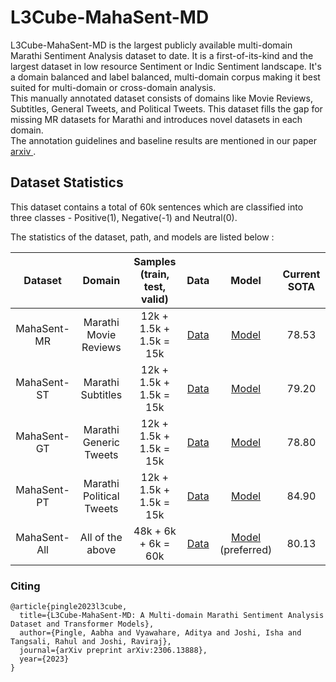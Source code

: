 # L3Cube-MahaSent-MD

L3Cube-MahaSent-MD is the largest publicly available multi-domain Marathi Sentiment Analysis dataset to date. It is a first-of-its-kind and the largest dataset in low resource Sentiment or Indic Sentiment landscape. It's a domain balanced and label balanced, multi-domain corpus making it best suited for multi-domain or cross-domain analysis.<br>
This manually annotated dataset consists of domains like Movie Reviews, Subtitles, General Tweets, and Political Tweets. This dataset fills the gap for missing MR datasets for Marathi and introduces novel datasets in each domain.<br>
The annotation guidelines and baseline results are mentioned in our paper <a href='https://arxiv.org/abs/2306.13888'> arxiv </a>.

## Dataset Statistics

This dataset contains a total of 60k sentences which are classified into three classes - Positive(1), Negative(-1) and Neutral(0).

The statistics of the dataset, path, and models are listed below : 

|Dataset|Domain|Samples (train, test, valid)|Data|Model|Current SOTA|
|:--------:|:----:|:----:|:----:|:----:|:----:|
|MahaSent-MR|Marathi Movie Reviews|12k + 1.5k + 1.5k = 15k|<a href='https://github.com/l3cube-pune/MarathiNLP/tree/main/L3Cube-MahaSent-MD/MahaSent_MR'>Data</a>|<a href='https://huggingface.co/l3cube-pune/marathi-sentiment-movie-reviews'>Model</a>|78.53|
|MahaSent-ST|Marathi Subtitles|12k + 1.5k + 1.5k = 15k|<a href='https://github.com/l3cube-pune/MarathiNLP/tree/main/L3Cube-MahaSent-MD/MahaSent_ST'>Data</a>|<a href='https://huggingface.co/l3cube-pune/marathi-sentiment-subtitles'>Model</a>|79.20|
|MahaSent-GT|Marathi Generic Tweets|12k + 1.5k + 1.5k = 15k|<a href='https://github.com/l3cube-pune/MarathiNLP/tree/main/L3Cube-MahaSent-MD/MahaSent_GT'>Data</a>|<a href='https://huggingface.co/l3cube-pune/marathi-sentiment-tweets'>Model</a>|78.80|
|MahaSent-PT|Marathi Political Tweets|12k + 1.5k + 1.5k = 15k|<a href='https://github.com/l3cube-pune/MarathiNLP/tree/main/L3Cube-MahaSent-MD/MahaSent_PT'>Data</a>|<a href='https://huggingface.co/l3cube-pune/marathi-sentiment-political-tweets'>Model</a>|84.90|
|MahaSent-All|All of the above|48k + 6k + 6k = 60k|<a href='https://github.com/l3cube-pune/MarathiNLP/tree/main/L3Cube-MahaSent-MD/MahaSent_All'>Data</a>|<a href='https://huggingface.co/l3cube-pune/marathi-sentiment-md'>Model</a> (preferred) |80.13|


### Citing
```
@article{pingle2023l3cube,
  title={L3Cube-MahaSent-MD: A Multi-domain Marathi Sentiment Analysis Dataset and Transformer Models},
  author={Pingle, Aabha and Vyawahare, Aditya and Joshi, Isha and Tangsali, Rahul and Joshi, Raviraj},
  journal={arXiv preprint arXiv:2306.13888},
  year={2023}
}
```
